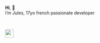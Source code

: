 **Hi**, 👋 <br>
I’m Jules, 17yo french passionate developer



<br>

<a href='https://ko-fi.com/roules'><img src='https://ko-fi.com/img/githubbutton_sm.svg' height="27px"/></a> <br>
